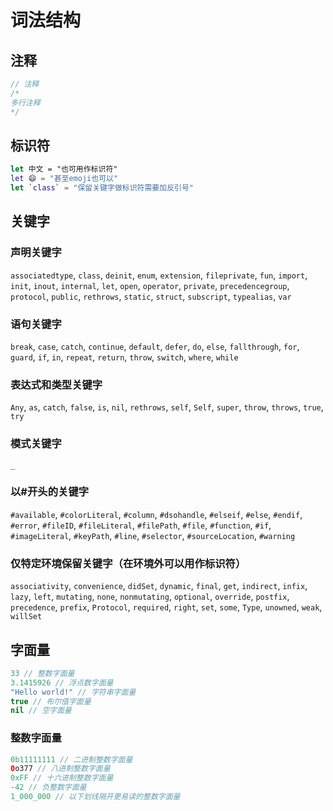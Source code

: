 # 词法结构

## 注释

```swift
// 注释
/*
多行注释
*/
```
## 标识符

```swift
let 中文 = "也可用作标识符"
let 😄 = "甚至emoji也可以"
let `class` = "保留关键字做标识符需要加反引号"
```

## 关键字

### 声明关键字

`associatedtype`, `class`, `deinit`, `enum`, `extension`, `fileprivate`, `fun`, `import`, `init`, `inout`, `internal`, `let`, `open`, `operator`, `private`, `precedencegroup`, `protocol`, `public`, `rethrows`, `static`, `struct`, `subscript`, `typealias`, `var`

### 语句关键字

`break`, `case`, `catch`, `continue`, `default`, `defer`, `do`, `else`, `fallthrough`, `for`, `guard`, `if`, `in`, `repeat`, `return`, `throw`, `switch`, `where`, `while`

### 表达式和类型关键字

`Any`, `as`, `catch`, `false`, `is`, `nil`, `rethrows`, `self`, `Self`, `super`, `throw`, `throws`, `true`, `try`

### 模式关键字

`_`

### 以#开头的关键字

`#available`, `#colorLiteral`, `#column`, `#dsohandle`, `#elseif`, `#else`, `#endif`, `#error`, `#fileID`, `#fileLiteral`, `#filePath`, `#file`, `#function`, `#if`, `#imageLiteral`, `#keyPath`, `#line`, `#selector`, `#sourceLocation`, `#warning`

### 仅特定环境保留关键字（在环境外可以用作标识符）

`associativity`, `convenience`, `didSet`, `dynamic`, `final`, `get`, `indirect`, `infix`, `lazy`, `left`, `mutating`, `none`, `nonmutating`, `optional`, `override`, `postfix`, `precedence`, `prefix`, `Protocol`, `required`, `right`, `set`, `some`, `Type`, `unowned`, `weak`, `willSet`

## 字面量

```swift
33 // 整数字面量
3.1415926 // 浮点数字面量
"Hello world!" // 字符串字面量
true // 布尔值字面量
nil // 空字面量
```

### 整数字面量

```swift
0b11111111 // 二进制整数字面量
0o377 // 八进制整数字面量
0xFF // 十六进制整数字面量
-42 // 负整数字面量
1_000_000 // 以下划线隔开更易读的整数字面量
```
